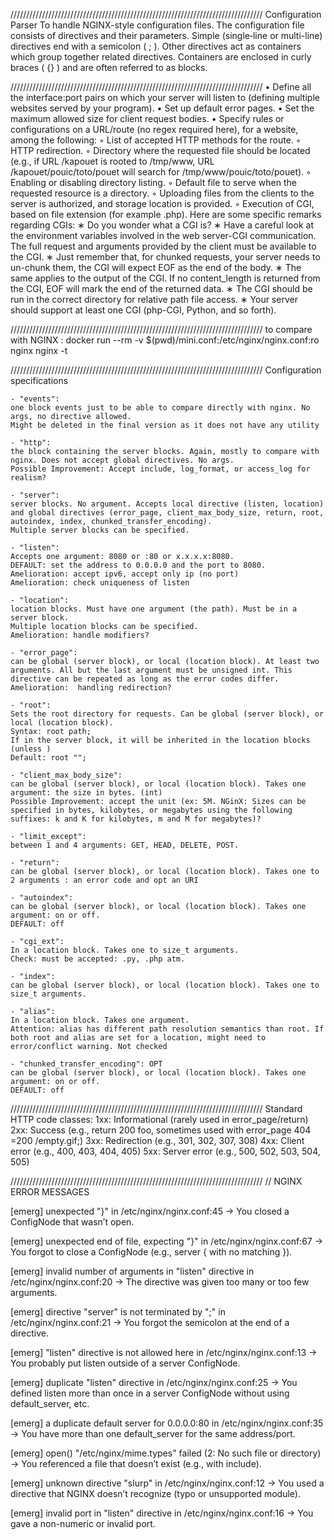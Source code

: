 ////////////////////////////////////////////////////////////////////////////////
Configuration Parser 
To handle NGINX-style configuration files. The configuration file consists of directives and their parameters. Simple (single‑line or multi-line) directives end with a semicolon ( ; ). Other directives act as containers which group together related directives. Containers are enclosed in curly braces ( {} ) and are often referred to as blocks. 


////////////////////////////////////////////////////////////////////////////////
• Define all the interface:port pairs on which your server will listen to (defining multiple websites served by your program).
• Set up default error pages.
• Set the maximum allowed size for client request bodies.
• Specify rules or configurations on a URL/route (no regex required here), for a website, among the following:
	◦ List of accepted HTTP methods for the route.
	◦ HTTP redirection.
	◦ Directory where the requested file should be located (e.g., if URL /kapouet is rooted to /tmp/www, URL /kapouet/pouic/toto/pouet will search for
	/tmp/www/pouic/toto/pouet).
	◦ Enabling or disabling directory listing.
	◦ Default file to serve when the requested resource is a directory.
	◦ Uploading files from the clients to the server is authorized, and storage location is provided.
	◦ Execution of CGI, based on file extension (for example .php). Here are some specific remarks regarding CGIs:
		∗ Do you wonder what a CGI is?
		∗ Have a careful look at the environment variables involved in the web
		server-CGI communication. The full request and arguments provided by
		the client must be available to the CGI.
		∗ Just remember that, for chunked requests, your server needs to un-chunk
		them, the CGI will expect EOF as the end of the body.
		∗ The same applies to the output of the CGI. If no content_length is
		returned from the CGI, EOF will mark the end of the returned data.
		∗ The CGI should be run in the correct directory for relative path file access.
		∗ Your server should support at least one CGI (php-CGI, Python, and so
		forth).




////////////////////////////////////////////////////////////////////////////////
to compare with NGINX : docker run --rm -v $(pwd)/mini.conf:/etc/nginx/nginx.conf:ro nginx nginx -t

////////////////////////////////////////////////////////////////////////////////
Configuration specifications

	- "events": 
	one block events just to be able to compare directly with nginx. No args, no directive allowed.
	Might be deleted in the final version as it does not have any utility

	- "http": 
	the block containing the server blocks. Again, mostly to compare with nginx. Does not accept global directives. No args.
	Possible Improvement: Accept include, log_format, or access_log for realism?

	- "server": 
	server blocks. No argument. Accepts local directive (listen, location) and global directives (error_page, client_max_body_size, return, root, autoindex, index, chunked_transfer_encoding).
	Multiple server blocks can be specified.

	- "listen":
	Accepts one argument: 8080 or :80 or x.x.x.x:8080.
	DEFAULT: set the address to 0.0.0.0 and the port to 8080.
	Amelioration: accept ipv6, accept only ip (no port)
	Amelioration: check uniqueness of listen

	- "location": 
	location blocks. Must have one argument (the path). Must be in a server block.
	Multiple location blocks can be specified.
	Amelioration: handle modifiers?

	- "error_page": 
	can be global (server block), or local (location block). At least two arguments. All but the last argument must be unsigned int. This directive can be repeated as long as the error codes differ.
	Amelioration:  handling redirection?

	- "root": 
	Sets the root directory for requests. Can be global (server block), or local (location block).
	Syntax:	root path; 
	If in the server block, it will be inherited in the location blocks (unless )
	Default: root "";
	
	- "client_max_body_size":
	can be global (server block), or local (location block). Takes one argument: the size in bytes. (int)
	Possible Improvement: accept the unit (ex: 5M. NGinX: Sizes can be specified in bytes, kilobytes, or megabytes using the following suffixes: k and K for kilobytes, m and M for megabytes)?

	- "limit_except":
	between 1 and 4 arguments: GET, HEAD, DELETE, POST. 

	- "return":
	can be global (server block), or local (location block). Takes one to 2 arguments : an error code and opt an URI

	- "autoindex":
	can be global (server block), or local (location block). Takes one argument: on or off.
	DEFAULT: off

	- "cgi_ext":
	In a location block. Takes one to size_t arguments. 
	Check: must be accepted: .py, .php atm.

	- "index":
	can be global (server block), or local (location block). Takes one to size_t arguments.

	- "alias":
	In a location block. Takes one argument.
	Attention: alias has different path resolution semantics than root. If both root and alias are set for a location, might need to error/conflict warning. Not checked

	- "chunked_transfer_encoding": OPT
	can be global (server block), or local (location block). Takes one argument: on or off.
	DEFAULT: off

////////////////////////////////////////////////////////////////////////////////
Standard HTTP code classes:
1xx: Informational (rarely used in error_page/return)
2xx: Success (e.g., return 200 foo, sometimes used with error_page 404 =200 /empty.gif;)
3xx: Redirection (e.g., 301, 302, 307, 308)
4xx: Client error (e.g., 400, 403, 404, 405)
5xx: Server error (e.g., 500, 502, 503, 504, 505)


////////////////////////////////////////////////////////////////////////////////
// NGINX ERROR MESSAGES

[emerg] unexpected "}" in /etc/nginx/nginx.conf:45
→ You closed a ConfigNode that wasn’t open.

[emerg] unexpected end of file, expecting "}" in /etc/nginx/nginx.conf:67
→ You forgot to close a ConfigNode (e.g., server { with no matching }).

[emerg] invalid number of arguments in "listen" directive in /etc/nginx/nginx.conf:20
→ The directive was given too many or too few arguments.

[emerg] directive "server" is not terminated by ";" in /etc/nginx/nginx.conf:21
→ You forgot the semicolon at the end of a directive.

[emerg] "listen" directive is not allowed here in /etc/nginx/nginx.conf:13
→ You probably put listen outside of a server ConfigNode.

[emerg] duplicate "listen" directive in /etc/nginx/nginx.conf:25
→ You defined listen more than once in a server ConfigNode without using default_server, etc.

[emerg] a duplicate default server for 0.0.0.0:80 in /etc/nginx/nginx.conf:35
→ You have more than one default_server for the same address/port.

[emerg] open() "/etc/nginx/mime.types" failed (2: No such file or directory)
→ You referenced a file that doesn’t exist (e.g., with include).

[emerg] unknown directive "slurp" in /etc/nginx/nginx.conf:12
→ You used a directive that NGINX doesn’t recognize (typo or unsupported module).

[emerg] invalid port in "listen" directive in /etc/nginx/nginx.conf:16
→ You gave a non-numeric or invalid port.
